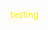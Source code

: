 <html>
    <head>
        <meta charset="utf-8">
        <title></title>
        <meta name="viewport" content="width=device-width">
        <link rel="stylesheet" href="">
    </head>
    <body>        
        <p style="color:yellow">testing</p>
    </body>
</html>